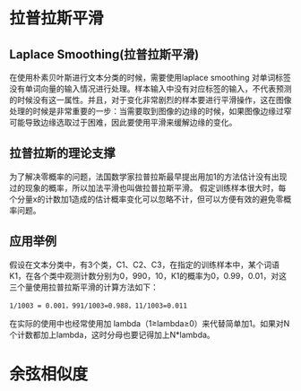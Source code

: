 # 拉普拉斯平滑
## Laplace Smoothing(拉普拉斯平滑)
在使用朴素贝叶斯进行文本分类的时候，需要使用laplace smoothing 对单词标签没有单词向量的输入情况进行处理。样本输入中没有对应标签的输入，不代表预测的时候没有这一属性。并且，对于变化非常剧烈的样本要进行平滑操作，这在图像处理的时候是非常重要的一步：当需要取到图像的边缘的时候，如果图像边缘过窄可能导致边缘选取过于困难，因此要使用平滑来缓解边缘的变化。
## 拉普拉斯的理论支撑
为了解决零概率的问题，法国数学家拉普拉斯最早提出用加1的方法估计没有出现过的现象的概率，所以加法平滑也叫做拉普拉斯平滑。
假定训练样本很大时，每个分量x的计数加1造成的估计概率变化可以忽略不计，但可以方便有效的避免零概率问题。
## 应用举例
假设在文本分类中，有3个类，C1、C2、C3，在指定的训练样本中，某个词语K1，在各个类中观测计数分别为0，990，10，K1的概率为0，0.99，0.01，对这三个量使用拉普拉斯平滑的计算方法如下：
```
1/1003 = 0.001，991/1003=0.988，11/1003=0.011
```
在实际的使用中也经常使用加 lambda（1≥lambda≥0）来代替简单加1。如果对N个计数都加上lambda，这时分母也要记得加上N*lambda。

# 余弦相似度